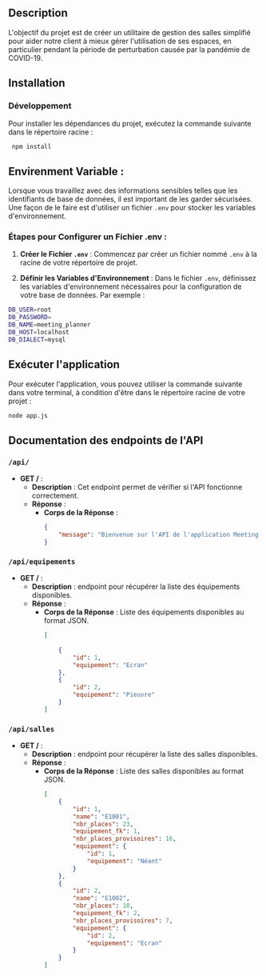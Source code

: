 ## Description 
L'objectif du projet est de créer un utilitaire de gestion des salles simplifié pour aider notre client à mieux gérer l'utilisation de ses espaces, en particulier pendant la période de perturbation causée par la pandémie de COVID-19.

## Installation 
### Développement
Pour installer les dépendances du projet, exécutez la commande suivante dans le répertoire racine :
```bash
 npm install
```

## Envirenment Variable :
Lorsque vous travaillez avec des informations sensibles telles que les identifiants de base de données, il est important de les garder sécurisées. Une façon de le faire est d'utiliser un fichier `.env` pour stocker les variables d'environnement.

### Étapes pour Configurer un Fichier .env :

1. **Créer le Fichier `.env`** : Commencez par créer un fichier nommé `.env` à la racine de votre répertoire de projet.

2. **Définir les Variables d'Environnement** : Dans le fichier `.env`, définissez les variables d'environnement nécessaires pour la configuration de votre base de données. Par exemple :
```bash
DB_USER=root
DB_PASSWORD=
DB_NAME=meeting_planner
DB_HOST=localhost
DB_DIALECT=mysql
```
## Exécuter l'application
Pour exécuter l'application, vous pouvez utiliser la commande suivante dans votre terminal, à condition d'être dans le répertoire racine de votre projet :
```bash
node app.js
```
## Documentation des endpoints de l'API

### `/api/`

- **GET /** : 
  - **Description** : Cet endpoint permet de vérifier si l'API fonctionne correctement.
  - **Réponse** :
    - **Corps de la Réponse** :
      ```json
      {
          "message": "Bienvenue sur l'API de l'application Meeting Planner. !"
      }
      ```

### `/api/equipements`

- **GET /** : 
  - **Description** : endpoint pour récupérer la liste des équipements disponibles.
  - **Réponse** :
    - **Corps de la Réponse** : Liste des équipements disponibles au format JSON.
      ```json
      [
         
          {
              "id": 1,
              "equipement": "Ecran"
          },
          {
              "id": 2,
              "equipement": "Pieuvre"
          }
      ]
      ```

### `/api/salles`

- **GET /** : 
  - **Description** : endpoint pour récupérer la liste des salles disponibles.
  - **Réponse** :
    - **Corps de la Réponse** : Liste des salles disponibles au format JSON.
      ```json
      [
          {
              "id": 1,
              "name": "E1001",
              "nbr_places": 23,
              "equipement_fk": 1,
              "nbr_places_provisoires": 16,
              "equipement": {
                  "id": 1,
                  "equipement": "Néant"
              }
          },
          {
              "id": 2,
              "name": "E1002",
              "nbr_places": 10,
              "equipement_fk": 2,
              "nbr_places_provisoires": 7,
              "equipement": {
                  "id": 2,
                  "equipement": "Ecran"
              }
          }
      ]
      ```


  

